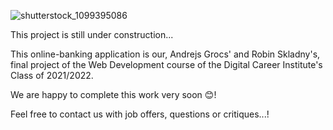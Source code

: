   

  
![shutterstock_1099395086](https://user-images.githubusercontent.com/79979477/153430284-29aaf0be-2a02-475a-a00a-b03bfa7182af.jpg)





This project is still under construction...

This online-banking application is our, Andrejs Grocs' and Robin Skladny's, final project of the Web Development course of the Digital Career Institute's Class of 2021/2022.

We are happy to complete this work very soon 😊!

Feel free to contact us with job offers, questions or critiques...!

